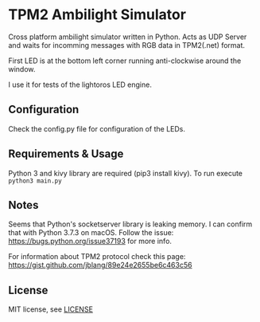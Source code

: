 # TPM2 Ambilight Simulator

Cross platform ambilight simulator written in Python. Acts as UDP Server and waits for incomming messages with RGB data in TPM2(.net) format.

First LED is at the bottom left corner running anti-clockwise around the window.

I use it for tests of the lightoros LED engine.

Configuration
-------------
Check the config.py file for configuration of the LEDs.

Requirements & Usage
--------------------
Python 3 and kivy library are required (pip3 install kivy).
To run execute `python3 main.py`

Notes
-----
Seems that Python's socketserver library is leaking memory. I can confirm that with Python 3.7.3 on macOS. Follow the issue: https://bugs.python.org/issue37193 for more info.

For information about TPM2 protocol check this page: https://gist.github.com/jblang/89e24e2655be6c463c56

License
-------
MIT license, see [LICENSE](./LICENSE)
